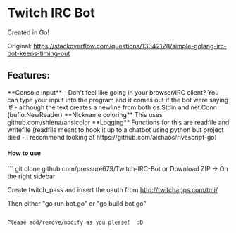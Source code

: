 <h1>Twitch IRC Bot</h1>
Created in Go!


Original: https://stackoverflow.com/questions/13342128/simple-golang-irc-bot-keeps-timing-out

<h2>Features:</h2>
**Console Input** - Don't feel like going in your browser/IRC client? You can type your input into the program and it comes out if the bot were saying it! - although the text creates a newline from both os.Stdin and net.Conn (bufio.NewReader) 
**Nickname coloring**
This uses github.com/shiena/ansicolor
**Logging**
Functions for this are readfile and writefile (readfile meant to hook it up to a chatbot using python but project died - I recommend looking at https://github.com/aichaos/rivescript-go)

<h4>How to use</h4>
```
git clone github.com/pressure679/Twitch-IRC-Bot
or Download ZIP -> On the right sidebar

Create twitch_pass and insert the oauth from
http://twitchapps.com/tmi/

Then either "go run bot.go" or "go build bot.go"
```

Please add/remove/modify as you please!  :D
